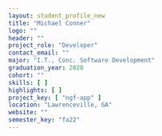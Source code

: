 ```yaml
---
layout: student_profile_new
title: "Michael Conner"
logo: ""
header: ""
project_role: "Developer"
contact_email: ""
major: "I.T., Conc. Software Development"
graduation_year: 2020
cohort: ""
skills: [ ]
highlights: [ ]
project_key: [ "ngf-app" ]
location: "Lawrenceville, GA"
website: ""
semester_key: "fa22"
---
```

